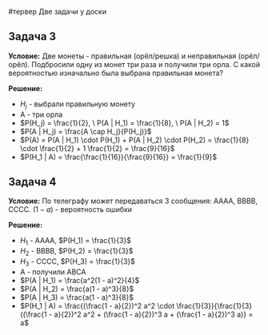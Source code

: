 #тервер 
Две задачи у доски
## Задача 3
**Условие:** 
Две монеты - правильная (орёл/решка) и неправильная (орёл/орёл). Подбросили одну из монет три раза и получили три орла. С какой вероятностью изначально была выбрана правильная монета?

**Решение:**
- $H_j$ - выбрали правильную монету
- A - три орла
- $P(H_j) = \frac{1}{2}, \ P(A | H_1) = \frac{1}{8}, \ P(A | H_2) = 1$
- $P(A | H_j) = \frac{A \cap H_j}{P(H_j)}$
- $P(A) = P(A | H_1) \cdot P(H_1) + P(A | H_2) \cdot P(H_2) = \frac{1}{8} \cdot \frac{1}{2} + 1 \frac{1}{2} = \frac{9}{16}$
- $P(H_1 | A) = \frac{\frac{1}{16}}{\frac{9}{16}} = \frac{1}{9}$

## Задача 4
**Условие:**
По телеграфу может передаваться 3 сообщения: AAAA, BBBB, CCCC. $(1 - a)$ - вероятность ошибки

**Решение:**
- $H_1$ - АААА, $P(H_1) = \frac{1}{3}$
- $H_2$ - BBBB, $P(H_2) = \frac{1}{3}$
- $H_3$ - CCCC, $P(H_3) = \frac{1}{3}$
- A - получили ABCA
- $P(A | H_1) = \frac{a^2(1 - a)^2}{4}$
- $P(A | H_2) = \frac{a(1 - a)^3}{8}$
- $P(A | H_3) = \frac{a(1 - a)^3}{8}$
- $P(H_1 | A) = \frac{(\frac{1 - a}{2})^2 a^2 \cdot \frac{1}{3}}{\frac{1}{3}((\frac{1 - a}{2})^2 a^2 + (\frac{1 - a}{2})^3 a + (\frac{1 - a}{2})^3 a)} = a$